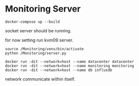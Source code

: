 # Monitoring Server

```
docker-compose up --build
```

socket server should be running.

for now setting run kvm09 server.

```
source /Monitoring/venv/bin/activate
python /Monitoring/server.py
```


```
docker run -dit --network=host --name datacenter datacenter
docker run -dit --network=host --name monitoring monitoring
docker run -dit --network=host --name db influxdb
```

network communicate within itself.
